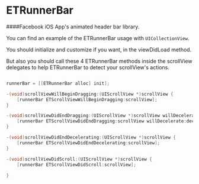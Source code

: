ETRunnerBar
===========

####Facebook iOS App's animated header bar library.

You can find an example of the ETRunnerBar usage with ```UICollectionView```.

You should initialize and customize if you want, in the viewDidLoad method.

But also you should call these 4 ETRunnerBar methods inside the scrollView delegates to help ETRunnerBar to detect your scrollView's actions.

```objective-c

runnerBar = [[ETRunnerBar alloc] init];

-(void)scrollViewWillBeginDragging:(UIScrollView *)scrollView {
    [runnerBar ETScrollViewWillBeginDragging:scrollView];
}

-(void)scrollViewDidEndDragging:(UIScrollView *)scrollView willDecelerate:(BOOL)decelerate {
    [runnerBar ETScrollViewDidEndDragging:scrollView willDecelerate:decelerate];
}

-(void)scrollViewDidEndDecelerating:(UIScrollView *)scrollView {
    [runnerBar ETScrollViewDidEndDecelerating:scrollView];
}

-(void)scrollViewDidScroll:(UIScrollView *)scrollView {
    [runnerBar ETScrollViewDidScroll:scrollView];
    
}
```